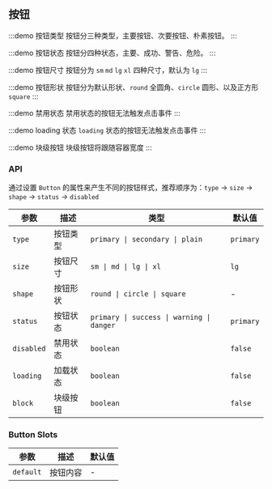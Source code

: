 ## 按钮

:::demo
按钮类型
按钮分三种类型，主要按钮、次要按钮、朴素按钮。
<button-type></button-type>
:::

:::demo
按钮状态
按钮分四种状态，主要、成功、警告、危险。
<button-status></button-status>
:::

:::demo
按钮尺寸
按钮分为 `sm` `md` `lg` `xl` 四种尺寸，默认为 `lg`
<button-size></button-size>
:::

:::demo
按钮形状
按钮分为默认形状、`round` 全圆角、`circle` 圆形、以及正方形 `square`
<button-shape></button-shape>
:::

:::demo
禁用状态
禁用状态的按钮无法触发点击事件
<button-disabled></button-disabled>
:::

:::demo
loading 状态
`loading` 状态的按钮无法触发点击事件
<button-loading></button-loading>
:::

:::demo
块级按钮
块级按钮将跟随容器宽度
<button-block></button-block>
:::

### API

通过设置 `Button` 的属性来产生不同的按钮样式，推荐顺序为：`type` -> `size` -> `shape` -> `status` -> `disabled`

| 参数     | 描述               | 类型                                    | 默认值 |
| -------- | ----------------- | --------------------------------------- | ------ |
|`type`|按钮类型|`primary \| secondary \| plain`|`primary`|
|`size`|按钮尺寸|`sm \| md \| lg \| xl`|`lg`|
|`shape`|按钮形状|`round \| circle \| square`|-|
|`status`|按钮状态|`primary \| success \| warning \| danger`|`primary`|
|`disabled`|禁用状态|`boolean`|`false`|
|`loading`|加载状态|`boolean`|`false`|
|`block`|块级按钮|`boolean`|`false`|

### Button Slots

| 参数     | 描述               | 默认值 |
| -------- | ----------------- | ------ |
|`default`|按钮内容|-|